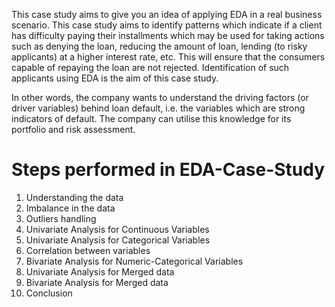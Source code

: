 This case study aims to give you an idea of applying EDA in a real business scenario. 
This case study aims to identify patterns which indicate if a client has difficulty paying their installments which may be used for taking actions such as denying the loan, reducing the amount of loan, lending (to risky applicants) at a higher interest rate, etc. 
This will ensure that the consumers capable of repaying the loan are not rejected. Identification of such applicants using EDA is the aim of this case study.

 In other words, the company wants to understand the driving factors (or driver variables) behind loan default, i.e. the variables which are strong indicators of default. 
 The company can utilise this knowledge for its portfolio and risk assessment.

# Steps performed in EDA-Case-Study
1) Understanding the data 
2) Imbalance in the data 
3) Outliers handling 
4) Univariate Analysis for Continuous Variables 
5) Univariate Analysis for Categorical Variables 
6) Correlation between variables 
7) Bivariate Analysis for Numeric-Categorical Variables 
8) Univariate Analysis for Merged data 
9) Bivariate Analysis for Merged data 
10) Conclusion
